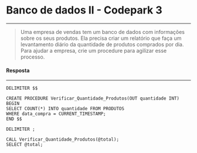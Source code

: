 # Banco de dados II - Codepark 3
***

>Uma empresa de vendas tem um banco de dados com informações sobre os seus produtos. Ela precisa criar um relatório que faça um levantamento diário da quantidade de produtos comprados por dia. Para ajudar a empresa, crie um procedure para agilizar esse processo.

#### Resposta
***

```
DELIMITER $$

CREATE PROCEDURE Verificar_Quantidade_Produtos(OUT quantidade INT)
BEGIN
SELECT COUNT(*) INTO quantidade FROM PRODUTOS
WHERE data_compra = CURRENT_TIMESTAMP;
END $$

DELIMITER ;
```
```
CALL Verificar_Quantidade_Produtos(@total);
SELECT @total;
```

